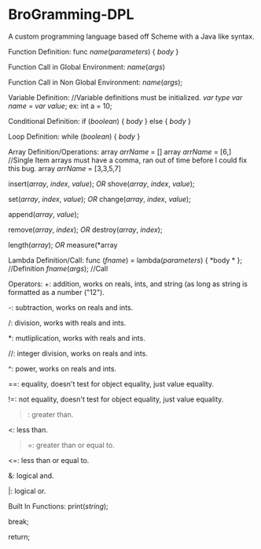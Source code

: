 # BroGramming-DPL
A custom programming language based off Scheme with a Java like syntax.


Function Definition:
func *name*(*parameters*) { *body* }


Function Call in Global Environment:
*name*(*args*)


Function Call in Non Global Environment:
*name*(*args*);


Variable Definition:
//Variable definitions must be initialized.
*var type* *var name* = *var value*;
ex: int a = 10;


Conditional Definition:
if (*boolean*) { *body* }
else { *body* }


Loop Definition:
while (*boolean*) { *body* }


Array Definition/Operations:
array *arrName* = []
array *arrName* = [6,]		//Single Item arrays must have a comma, ran out of time before I could fix this bug.
array *arrName* = [3,3,5,7]

insert(*array*, *index*, *value*);	*OR*	shove(*array*, *index*, *value*);

set(*array*, *index*, *value*);	*OR*	change(*array*, *index*, *value*);

append(*array*, *value*);

remove(*array*, *index*);	*OR*	destroy(*array*, *index*);

length(*array*);	*OR*	measure(*array


Lambda Definition/Call:
func (*fname*) = lambda(*parameters*) { *body * };	//Definition
*fname*(*args*);	//Call

Operators:
+: addition, works on reals, ints, and string (as long as string is formatted as a number ("12").

-: subtraction, works on reals and ints.

/: division, works with reals and ints.

*: mutliplication, works with reals and ints.

//: integer division, works on reals and ints.

^: power, works on reals and ints.

==: equality, doesn't test for object equality, just value equality.

!=: not equality, doesn't test for object equality, just value equality.

>: greater than.

<: less than.

>=: greater than or equal to.

<=: less than or equal to.

&: logical and.

|: logical or.


Built In Functions:
print(*string*);

break;

return;